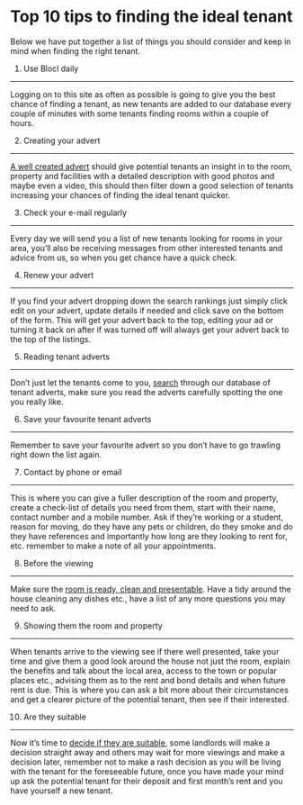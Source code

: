 Top 10 tips to finding the ideal tenant
=======================================
Below we have put together a list of things you should consider and keep in mind
when finding the right tenant.

1. Use Blocl daily
---------------------------
Logging on to this site as often as possible is going to give you the best
chance of finding a tenant, as new tenants are added to our database every
couple of minutes with some tenants finding rooms within a couple of hours.


2. Creating your advert
-----------------------
[A well created advert](/help/writeroomtoletad) should give potential tenants an insight in to the
room, property and facilities with a detailed description with good photos and
maybe even a video, this should then filter down a good selection of tenants
increasing your chances of finding the ideal tenant quicker.

3. Check your e-mail regularly
------------------------------
Every day we will send you a list of new tenants looking for rooms in your area,
you’ll also be receiving messages from other interested tenants and advice from
us, so when you get chance have a quick check.

4. Renew your advert
--------------------
If you find your advert dropping down the search rankings just simply click edit
on your advert, update details if needed and click save on the bottom of the
form. This will get your advert back to the top, editing your ad or turning it
back on after if was turned off will always get your advert back to the top of
the listings.

5. Reading tenant adverts
-------------------------
Don’t just let the tenants come to you, [search](/search) through our database
of tenant adverts, make sure you read the adverts carefully spotting the one you
really like.

6. Save your favourite tenant adverts
-------------------------------------
Remember to save your favourite advert so you don’t have to go trawling right
down the list again.

7. Contact by phone or email
----------------------------
This is where you can give a fuller description of the room and property, create
a check-list of details you need from them, start with their name, contact
number and a mobile number. Ask if they’re working or a student, reason for
moving, do they have any pets or children, do they smoke and do they have
references and importantly how long are they looking to rent for, etc. remember
to make a note of all your appointments.

8. Before the viewing
---------------------
Make sure the [room is ready, clean and presentable](/help/bedroompresentation).
Have a tidy around the house cleaning any dishes etc.,
have a list of any more questions you may need to ask.

9. Showing them the room and property
-------------------------------------
When tenants arrive to the viewing see if there well presented, take your time
and give them a good look around the house not just the room, explain the
benefits and talk about the local area, access to the town or popular places
etc., advising them as to the rent and bond details and when future rent is due.
This is where you can ask a bit more about their circumstances and get a clearer
picture of the potential tenant, then see if their interested.

10. Are they suitable
---------------------
Now it’s time to [decide if they are suitable](/help/idealtenant), some landlords will make a
decision straight away and others may wait for more viewings and make a decision
later, remember not to make a rash decision as you will be living with the
tenant for the foreseeable future, once you have made your mind up ask the
potential tenant for their deposit and first month’s rent and you have yourself
a new tenant.


